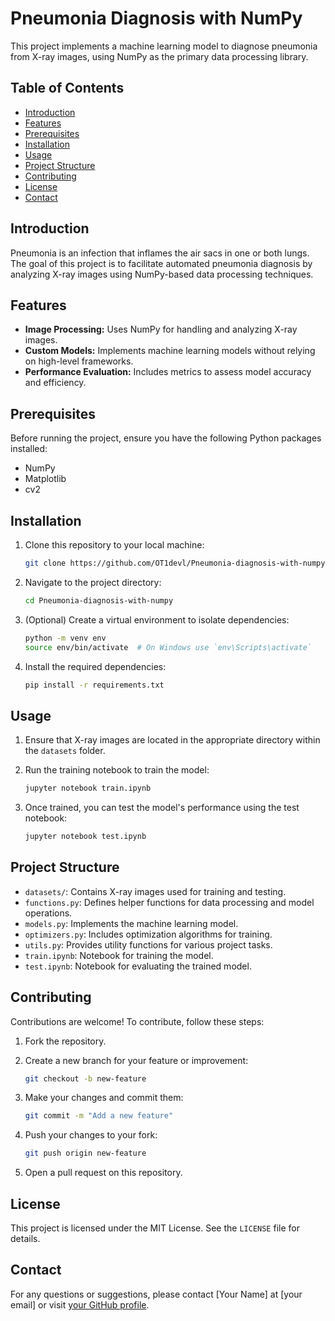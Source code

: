 # Pneumonia Diagnosis with NumPy

This project implements a machine learning model to diagnose pneumonia from X-ray images, using NumPy as the primary data processing library.

## Table of Contents

- [Introduction](#introduction)
- [Features](#features)
- [Prerequisites](#prerequisites)
- [Installation](#installation)
- [Usage](#usage)
- [Project Structure](#project-structure)
- [Contributing](#contributing)
- [License](#license)
- [Contact](#contact)

## Introduction

Pneumonia is an infection that inflames the air sacs in one or both lungs. The goal of this project is to facilitate automated pneumonia diagnosis by analyzing X-ray images using NumPy-based data processing techniques.

## Features

- **Image Processing:** Uses NumPy for handling and analyzing X-ray images.  
- **Custom Models:** Implements machine learning models without relying on high-level frameworks.  
- **Performance Evaluation:** Includes metrics to assess model accuracy and efficiency.  

## Prerequisites

Before running the project, ensure you have the following Python packages installed:

- NumPy  
- Matplotlib  
- cv2  

## Installation

1. Clone this repository to your local machine:

   ```bash
   git clone https://github.com/OT1devl/Pneumonia-diagnosis-with-numpy.git
   ```

2. Navigate to the project directory:

   ```bash
   cd Pneumonia-diagnosis-with-numpy
   ```

3. (Optional) Create a virtual environment to isolate dependencies:

   ```bash
   python -m venv env
   source env/bin/activate  # On Windows use `env\Scripts\activate`
   ```

4. Install the required dependencies:

   ```bash
   pip install -r requirements.txt
   ```

## Usage

1. Ensure that X-ray images are located in the appropriate directory within the `datasets` folder.  

2. Run the training notebook to train the model:

   ```bash
   jupyter notebook train.ipynb
   ```

3. Once trained, you can test the model's performance using the test notebook:

   ```bash
   jupyter notebook test.ipynb
   ```

## Project Structure

- `datasets/`: Contains X-ray images used for training and testing.  
- `functions.py`: Defines helper functions for data processing and model operations.  
- `models.py`: Implements the machine learning model.  
- `optimizers.py`: Includes optimization algorithms for training.  
- `utils.py`: Provides utility functions for various project tasks.  
- `train.ipynb`: Notebook for training the model.  
- `test.ipynb`: Notebook for evaluating the trained model.  

## Contributing

Contributions are welcome! To contribute, follow these steps:

1. Fork the repository.  
2. Create a new branch for your feature or improvement:

   ```bash
   git checkout -b new-feature
   ```

3. Make your changes and commit them:

   ```bash
   git commit -m "Add a new feature"
   ```

4. Push your changes to your fork:

   ```bash
   git push origin new-feature
   ```

5. Open a pull request on this repository.  

## License

This project is licensed under the MIT License. See the `LICENSE` file for details.  

## Contact

For any questions or suggestions, please contact [Your Name] at [your email] or visit [your GitHub profile](https://github.com/OT1devl).

